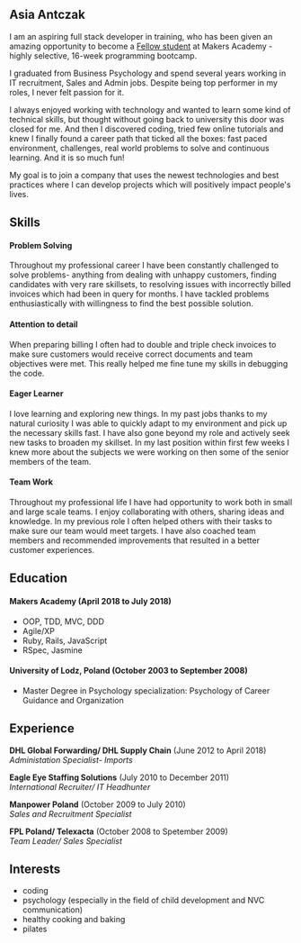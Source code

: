 ## Asia Antczak

I am an aspiring full stack developer in training, who has been given an amazing opportunity to become a <a href="https://www.makersacademy.com/fellowship/">Fellow student</a> at Makers Academy - highly selective, 16-week programming bootcamp. 

I graduated from Business Psychology and spend several years working in IT recruitment, Sales and Admin jobs. Despite being top performer in my roles, I never felt passion for it. 

I always enjoyed working with technology and wanted to learn some kind of technical skills, but thought without going back to university this door was closed for me. And then I discovered coding, tried few online tutorials and knew I finally found a career path that ticked all the boxes: fast paced environment, challenges, real world problems to solve and continuous learning. And it is so much fun!

My goal is to join a company that uses the newest technologies and best practices where I can develop projects which will positively impact people's lives.

## Skills

#### Problem Solving

Throughout my professional career I have been constantly challenged to solve problems- anything from dealing with unhappy customers, finding candidates with very rare skillsets, to resolving issues with incorrectly billed invoices which had been in query for months. I have tackled problems enthusiastically with willingness to find the best possible solution.

#### Attention to detail

When preparing billing I often had to double and triple check invoices to make sure customers would receive correct documents and team objectives were met. This really helped me fine tune my skills in debugging the code.

#### Eager Learner

I love learning and exploring new things. In my past jobs thanks to my natural curiosity I was able to quickly adapt to my environment and pick up the necessary skills fast.
I have also gone beyond my role and actively seek new tasks to broaden my skillset. In my last position within first few weeks I knew more about the subjects we were working on then some of the senior members of the team. 

#### Team Work

Throughout my professional life I have had opportunity to work both in small and large scale teams. I enjoy collaborating with others, sharing ideas and knowledge. In my previous role I often helped others with their tasks to make sure our team would meet targets. I have also coached team members and recommended improvements that resulted in a better customer experiences.

## Education

#### Makers Academy (April 2018 to July 2018)

- OOP, TDD, MVC, DDD
- Agile/XP
- Ruby, Rails, JavaScript
- RSpec, Jasmine

#### University of Lodz, Poland (October 2003 to September 2008)

- Master Degree in Psychology
  specialization: Psychology of Career Guidance and Organization

## Experience

**DHL Global Forwarding/ DHL Supply Chain** (June 2012 to April 2018)    
*Administation Specialist- Imports*  

**Eagle Eye Staffing Solutions** (July 2010 to December 2011)   
*International Recruiter/ IT Headhunter*  

**Manpower Poland** (October 2009 to July 2010)   
*Sales and Recruitment Specialist*  

**FPL Poland/ Telexacta** (October 2008 to Spetember 2009)   
*Team Leader/ Sales Specialist*  

## Interests

- coding
- psychology (especially in the field of child development and NVC communication)
- healthy cooking and baking
- pilates